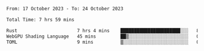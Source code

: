 <!--START_SECTION:waka-->

```txt
From: 17 October 2023 - To: 24 October 2023

Total Time: 7 hrs 59 mins

Rust                      7 hrs 4 mins    ██████████████████████░░░   88.51 %
WebGPU Shading Language   45 mins         ██▒░░░░░░░░░░░░░░░░░░░░░░   09.54 %
TOML                      9 mins          ▒░░░░░░░░░░░░░░░░░░░░░░░░   01.95 %
```

<!--END_SECTION:waka-->
